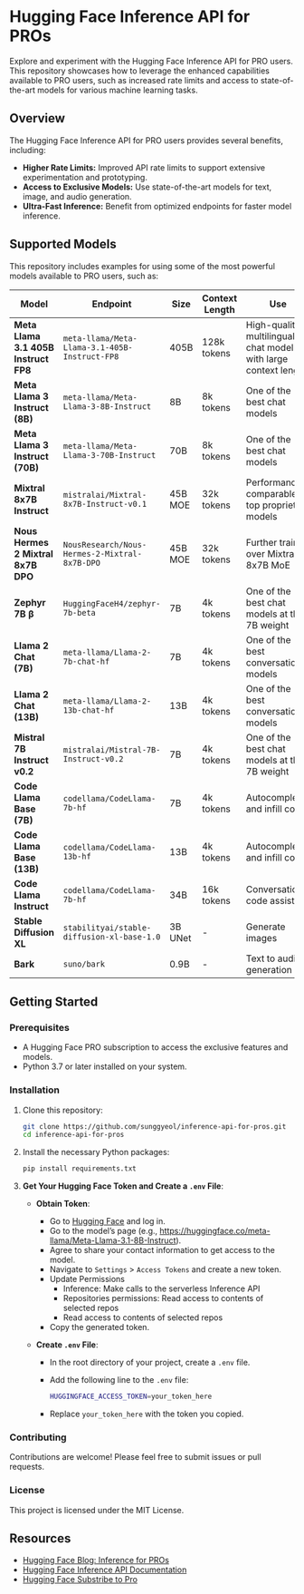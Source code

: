 # Hugging Face Inference API for PROs
Explore and experiment with the Hugging Face Inference API for PRO users. This repository showcases how to leverage the enhanced capabilities available to PRO users, such as increased rate limits and access to state-of-the-art models for various machine learning tasks.

## Overview

The Hugging Face Inference API for PRO users provides several benefits, including:

- **Higher Rate Limits:** Improved API rate limits to support extensive experimentation and prototyping.
- **Access to Exclusive Models:** Use state-of-the-art models for text, image, and audio generation.
- **Ultra-Fast Inference:** Benefit from optimized endpoints for faster model inference.

## Supported Models

This repository includes examples for using some of the most powerful models available to PRO users, such as:

| Model                                  | Endpoint                 | Size         | Context Length | Use                                                |
|----------------------------------------|--------------------------|--------------|----------------|----------------------------------------------------|
| **Meta Llama 3.1 405B Instruct FP8**   | `meta-llama/Meta-Llama-3.1-405B-Instruct-FP8`   | 405B         | 128k tokens    | High-quality multilingual chat model with large context length |
| **Meta Llama 3 Instruct (8B)**         | `meta-llama/Meta-Llama-3-8B-Instruct`       | 8B           | 8k tokens      | One of the best chat models                        |
| **Meta Llama 3 Instruct (70B)**        | `meta-llama/Meta-Llama-3-70B-Instruct`      | 70B          | 8k tokens      | One of the best chat models                        |
| **Mixtral 8x7B Instruct**              | `mistralai/Mixtral-8x7B-Instruct-v0.1` | 45B MOE      | 32k tokens     | Performance comparable to top proprietary models   |
| **Nous Hermes 2 Mixtral 8x7B DPO**     | `NousResearch/Nous-Hermes-2-Mixtral-8x7B-DPO` | 45B MOE      | 32k tokens     | Further trained over Mixtral 8x7B MoE              |
| **Zephyr 7B β**                        | `HuggingFaceH4/zephyr-7b-beta`        | 7B           | 4k tokens      | One of the best chat models at the 7B weight       |
| **Llama 2 Chat (7B)**                  | `meta-llama/Llama-2-7b-chat-hf`       | 7B           | 4k tokens      | One of the best conversational models              |
| **Llama 2 Chat (13B)**                 | `meta-llama/Llama-2-13b-chat-hf`      | 13B          | 4k tokens      | One of the best conversational models              |
| **Mistral 7B Instruct v0.2**           | `mistralai/Mistral-7B-Instruct-v0.2`   | 7B           | 4k tokens      | One of the best chat models at the 7B weight       |
| **Code Llama Base (7B)**               | `codellama/CodeLlama-7b-hf`    | 7B           | 4k tokens      | Autocomplete and infill code                       |
| **Code Llama Base (13B)**              | `codellama/CodeLlama-13b-hf`   | 13B          | 4k tokens      | Autocomplete and infill code                       |
| **Code Llama Instruct**                | `codellama/CodeLlama-7b-hf`   | 34B          | 16k tokens     | Conversational code assistant                      |
| **Stable Diffusion XL**                | `stabilityai/stable-diffusion-xl-base-1.0`   | 3B UNet      | -              | Generate images                                    |
| **Bark**                               | `suno/bark`                  | 0.9B         | -              | Text to audio generation                           |

## Getting Started

### Prerequisites

- A Hugging Face PRO subscription to access the exclusive features and models.
- Python 3.7 or later installed on your system.

### Installation

1. Clone this repository:

   ```bash
   git clone https://github.com/sunggyeol/inference-api-for-pros.git
   cd inference-api-for-pros 
   ```

2. Install the necessary Python packages:

   ```bash
   pip install requirements.txt
   ```

3. **Get Your Hugging Face Token and Create a `.env` File**:

   - **Obtain Token**: 
     - Go to [Hugging Face](https://huggingface.co) and log in.
     - Go to the model’s page (e.g., https://huggingface.co/meta-llama/Meta-Llama-3.1-8B-Instruct).
     - Agree to share your contact information to get access to the model.
     - Navigate to `Settings` > `Access Tokens` and create a new token.
     - Update Permissions
         - Inference: Make calls to the serverless Inference API
         - Repositories permissions: Read access to contents of selected repos
         - Read access to contents of selected repos
     - Copy the generated token.

   - **Create `.env` File**:
     - In the root directory of your project, create a `.env` file.
     - Add the following line to the `.env` file:

       ```bash
       HUGGINGFACE_ACCESS_TOKEN=your_token_here
       ```
     - Replace `your_token_here` with the token you copied.


### Contributing

Contributions are welcome! Please feel free to submit issues or pull requests.

### License

This project is licensed under the MIT License.

## Resources

- [Hugging Face Blog: Inference for PROs](https://huggingface.co/blog/inference-pro)
- [Hugging Face Inference API Documentation](https://huggingface.co/docs/huggingface_hub/main/en/package_reference/inference_client#huggingface_hub.InferenceApi)
- [Hugging Face Substribe to Pro](https://huggingface.co/subscribe/pro)
